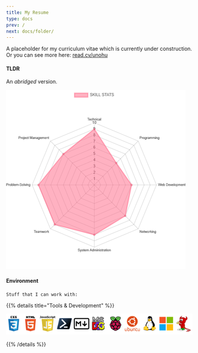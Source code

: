 ```yaml
---
title: My Resume
type: docs
prev: /
next: docs/folder/
---
```


A placeholder for my curriculum vitae which is currently under construction. Or you can see more here: [read.cv/unohu](https://read.cv/unohu)
  

#### TLDR  
An *abridged* version.

![radar chart](./../images/chart.png "My Capabilities Graph")
&nbsp;
  

#### Environment

`Stuff that I can work with:`  

{{% details title="Tools & Development" %}}

![environment](./../images/dev.png)


{{% /details %}}



